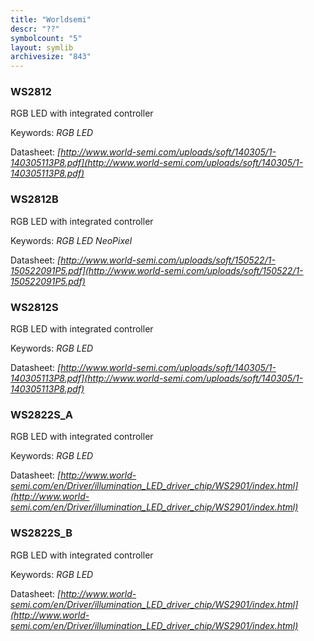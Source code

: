 ```yaml
---
title: "Worldsemi"
descr: "??"
symbolcount: "5"
layout: symlib
archivesize: "843"
---
```


### WS2812
RGB LED with integrated controller


Keywords: *RGB LED*

Datasheet: *[http://www.world-semi.com/uploads/soft/140305/1-140305113P8.pdf](http://www.world-semi.com/uploads/soft/140305/1-140305113P8.pdf)*

### WS2812B
RGB LED with integrated controller


Keywords: *RGB LED NeoPixel*

Datasheet: *[http://www.world-semi.com/uploads/soft/150522/1-150522091P5.pdf](http://www.world-semi.com/uploads/soft/150522/1-150522091P5.pdf)*

### WS2812S
RGB LED with integrated controller


Keywords: *RGB LED*

Datasheet: *[http://www.world-semi.com/uploads/soft/140305/1-140305113P8.pdf](http://www.world-semi.com/uploads/soft/140305/1-140305113P8.pdf)*

### WS2822S_A
RGB LED with integrated controller


Keywords: *RGB LED*

Datasheet: *[http://www.world-semi.com/en/Driver/illumination_LED_driver_chip/WS2901/index.html](http://www.world-semi.com/en/Driver/illumination_LED_driver_chip/WS2901/index.html)*

### WS2822S_B
RGB LED with integrated controller


Keywords: *RGB LED*

Datasheet: *[http://www.world-semi.com/en/Driver/illumination_LED_driver_chip/WS2901/index.html](http://www.world-semi.com/en/Driver/illumination_LED_driver_chip/WS2901/index.html)*

